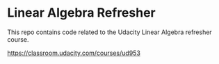 # Linear Algebra Refresher

This repo contains code related to the Udacity Linear Algebra refresher course.


https://classroom.udacity.com/courses/ud953
